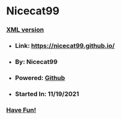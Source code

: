 # Nicecat99
### [XML version](https://nicecat99.github.io/README.xml)

- ### Link: https://nicecat99.github.io/
- ### By: Nicecat99
- ### Powered: [Github](https://github.com)
- ### Started In: 11/19/2021

### [Have Fun!](https://nicecat99.github.io/bavalt/js/)
